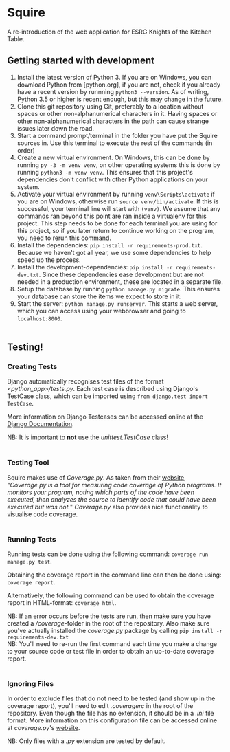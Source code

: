 # Squire
A re-introduction of the web application for ESRG Knights of the Kitchen Table.

## Getting started with development

1. Install the latest version of Python 3. If you are on Windows, you can download Python from [python.org], if you are not, check if you already have a recent version by runnning `python3 --version`. As of writing, Python 3.5 or higher is recent enough, but this may change in the future.
1. Clone this git repository using Git, preferably to a location without spaces or other non-alphanumerical characters in it. Having spaces or other non-alphanumerical characters in the path can cause strange issues later down the road.
1. Start a command prompt/terminal in the folder you have put the Squire sources in. Use this terminal to execute the rest of the commands (in order)
1. Create a new virtual environment. On Windows, this can be done by running `py -3 -m venv venv`, on other operating systems this is done by running `python3 -m venv venv`. This ensures that this project's dependencies don't conflict with other Python applications on your system.
1. Activate your virtual environment by running `venv\Scripts\activate` if you are on Windows, otherwise run `source venv/bin/activate`. If this is successful, your terminal line will start with `(venv)`. We assume that any commands ran beyond this point are ran inside a virtualenv for this project. This step needs to be done for each terminal you are using for this project, so if you later return to continue working on the program, you need to rerun this command.
1. Install the dependencies: `pip install -r requirements-prod.txt`. Because we haven't got all year, we use some dependencies to help speed up the process.
1. Install the development-dependencies: `pip install -r requirements-dev.txt`. Since these dependencies ease development but are not needed in a production environment, these are located in a separate file.
1. Setup the database by running `python manage.py migrate`. This ensures your database can store the items we expect to store in it.
1. Start the server: `python manage.py runserver`. This starts a web server, which you can access using your webbrowser and going to `localhost:8000`.
<br/><br/>

## Testing!
### Creating Tests
Django automatically recognises test files of the format *<python_app>/tests.py*. Each test case is described using Django's TestCase class, which can be imported using `from django.test import TestCase`.

More information on Django Testcases can be accessed online at the [Django Documentation](https://docs.djangoproject.com/en/2.2/topics/testing/).

NB: It is important to **not** use the *unittest.TestCase* class!
<br/><br/>

### Testing Tool
Squire makes use of *Coverage.py*. As taken from their [website](https://coverage.readthedocs.io/en/v4.5.x/), "*Coverage.py is a tool for measuring code coverage of Python programs. It monitors your program, noting which parts of the code have been executed, then analyzes the source to identify code that could have been executed but was not.*"
*Coverage.py* also provides nice functionality to visualise code coverage.
<br/><br/>

### Running Tests
Running tests can be done using the following command:
```coverage run manage.py test```.

Obtaining the coverage report in the command line can then be done using:
```coverage report```.

Alternatively, the following command can be used to obtain the coverage report in HTML-format:
```coverage html```.

NB: If an error occurs before the tests are run, then make sure you have created a */coverage*-folder in the root of the repository. Also make sure you've actually installed the *coverage.py* package by calling `pip install -r requirements-dev.txt`\
NB: You'll need to re-run the first command each time you make a change to your source code or test file in order to obtain an up-to-date coverage report.
<br/><br/>


### Ignoring Files
In order to exclude files that do not need to be tested (and show up in the coverage report), you'll need to edit *.coveragerc* in the root of the repository. Even though the file has no extension, it should be in a *.ini* file format. More information on this configuration file can be accessed online at *coverage.py*'s [website](https://coverage.readthedocs.io/en/v4.5.x/config.html).

NB: Only files with a *.py* extension are tested by default.
<br/><br/>
